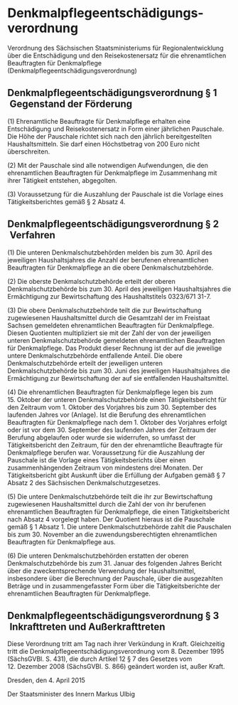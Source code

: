 # Denkmalpflegeentschädigungs­verordnung

Verordnung des Sächsischen Staatsministeriums für Regionalentwicklung über die Entschädigung und den Reisekostenersatz für die ehrenamtlichen Beauftragten für Denkmalpflege (Denkmalpflegeentschädigungsverordnung)

## Denkmalpflegeentschädigungs­verordnung § 1  Gegenstand der Förderung

(1) Ehrenamtliche Beauftragte für Denkmalpflege erhalten eine Entschädigung und Reisekostenersatz in Form einer jährlichen Pauschale. Die Höhe der Pauschale richtet sich nach den jährlich bereitgestellten Haushaltsmitteln. Sie darf einen Höchstbetrag von 200 Euro nicht überschreiten.

(2) Mit der Pauschale sind alle notwendigen Aufwendungen, die den ehrenamtlichen Beauftragten für Denkmalpflege im Zusammenhang mit ihrer Tätigkeit entstehen, abgegolten.

(3) Voraussetzung für die Auszahlung der Pauschale ist die Vorlage eines Tätigkeitsberichtes gemäß § 2 Absatz 4.


## Denkmalpflegeentschädigungs­verordnung § 2  Verfahren

(1) Die unteren Denkmalschutzbehörden melden bis zum 30. April des jeweiligen Haushaltsjahres die Anzahl der berufenen ehrenamtlichen Beauftragten für Denkmalpflege an die obere Denkmalschutzbehörde.

(2) Die oberste Denkmalschutzbehörde erteilt der oberen Denkmalschutzbehörde bis zum 30. April des jeweiligen Haushaltsjahres die Ermächtigung zur Bewirtschaftung des Haushaltstitels 0323/671 31-7.

(3) Die obere Denkmalschutzbehörde teilt die zur Bewirtschaftung zugewiesenen Haushaltsmittel durch die Gesamtzahl der im Freistaat Sachsen gemeldeten ehrenamtlichen Beauftragten für Denkmalpflege. Diesen Quotienten multipliziert sie mit der Zahl der von der jeweiligen unteren Denkmalschutzbehörde gemeldeten ehrenamtlichen Beauftragten für Denkmalpflege. Das Produkt dieser Rechnung ist der auf die jeweilige untere Denkmalschutzbehörde entfallende Anteil. Die obere Denkmalschutzbehörde erteilt der jeweiligen unteren Denkmalschutzbehörde bis zum 30. Juni des jeweiligen Haushaltsjahres die Ermächtigung zur Bewirtschaftung der auf sie entfallenden Haushaltsmittel.

(4) Die ehrenamtlichen Beauftragten für Denkmalpflege legen bis zum 15. Oktober der unteren Denkmalschutzbehörde einen Tätigkeitsbericht für den Zeitraum vom 1. Oktober des Vorjahres bis zum 30. September des laufenden Jahres vor (Anlage). Ist die Berufung des ehrenamtlichen Beauftragten für Denkmalpflege nach dem 1. Oktober des Vorjahres erfolgt oder ist vor dem 30. September des laufenden Jahres der Zeitraum der Berufung abgelaufen oder wurde sie widerrufen, so umfasst der Tätigkeitsbericht den Zeitraum, für den der ehrenamtliche Beauftragte für Denkmalpflege berufen war. Voraussetzung für die Auszahlung der Pauschale ist die Vorlage eines Tätigkeitsberichts über einen zusammenhängenden Zeitraum von mindestens drei Monaten. Der Tätigkeitsbericht gibt Auskunft über die Erfüllung der Aufgaben gemäß § 7 Absatz 2 des Sächsischen Denkmalschutzgesetzes.

(5) Die untere Denkmalschutzbehörde teilt die ihr zur Bewirtschaftung zugewiesenen Haushaltsmittel durch die Zahl der von ihr berufenen ehrenamtlichen Beauftragten für Denkmalpflege, die einen Tätigkeitsbericht nach Absatz 4 vorgelegt haben. Der Quotient hieraus ist die Pauschale gemäß § 1 Absatz 1. Die untere Denkmalschutzbehörde zahlt die Pauschalen bis zum 30. November an die zuwendungsberechtigten ehrenamtlichen Beauftragten für Denkmalpflege aus.

(6) Die unteren Denkmalschutzbehörden erstatten der oberen Denkmalschutzbehörde bis zum 31. Januar des folgenden Jahres Bericht über die zweckentsprechende Verwendung der Haushaltsmittel, insbesondere über die Berechnung der Pauschale, über die ausgezahlten Beträge und in zusammengefasster Form über die Tätigkeitsberichte der ehrenamtlichen Beauftragten für Denkmalpflege.


## Denkmalpflegeentschädigungs­verordnung § 3  Inkrafttreten und Außerkrafttreten

Diese Verordnung tritt am Tag nach ihrer Verkündung in Kraft. Gleichzeitig tritt die 
Denkmalpflegeentschädigungsverordnung vom 8. Dezember 1995 (SächsGVBl. S. 431), die durch Artikel 12 § 7 des Gesetzes vom 12. Dezember 2008 (SächsGVBl. S. 866) geändert worden ist, außer Kraft.

Dresden, den 4. April 2015

Der Staatsminister des Innern 
         Markus Ulbig

